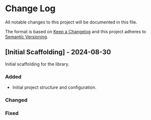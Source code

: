 # Change Log

All notable changes to this project will be documented in this file.

The format is based on [Keep a Changelog](http://keepachangelog.com/) and this project adheres to
[Semantic Versioning](http://semver.org/).

## [Initial Scaffolding] - 2024-08-30

Initial scaffolding for the library.

### Added

- Initial project structure and configuration.

### Changed

### Fixed
